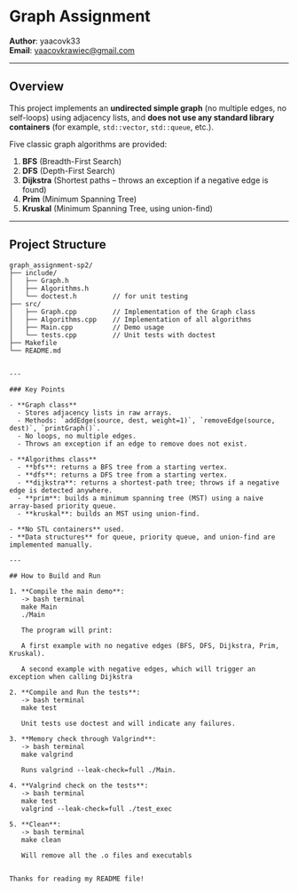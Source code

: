 <!-- email: yaacovkrawiec@gmail.com -->

# Graph Assignment

**Author**: yaacovk33  
**Email**: yaacovkrawiec@gmail.com

---

## Overview

This project implements an **undirected simple graph** (no multiple edges, no self-loops) using adjacency lists, and **does not use any standard library containers** (for example, `std::vector`, `std::queue`, etc.).

Five classic graph algorithms are provided:

1. **BFS** (Breadth-First Search)  
2. **DFS** (Depth-First Search)  
3. **Dijkstra** (Shortest paths – throws an exception if a negative edge is found)  
4. **Prim** (Minimum Spanning Tree)  
5. **Kruskal** (Minimum Spanning Tree, using union-find)

---

## Project Structure

```plaintext
graph_assignment-sp2/
├── include/
│   ├── Graph.h
│   ├── Algorithms.h
│   └── doctest.h         // for unit testing
├── src/
│   ├── Graph.cpp         // Implementation of the Graph class
│   ├── Algorithms.cpp    // Implementation of all algorithms
│   ├── Main.cpp          // Demo usage
│   └── tests.cpp         // Unit tests with doctest
├── Makefile
└── README.md


---

### Key Points

- **Graph class**  
  - Stores adjacency lists in raw arrays.  
  - Methods: `addEdge(source, dest, weight=1)`, `removeEdge(source, dest)`, `printGraph()`.  
  - No loops, no multiple edges.  
  - Throws an exception if an edge to remove does not exist.

- **Algorithms class**  
  - **bfs**: returns a BFS tree from a starting vertex.  
  - **dfs**: returns a DFS tree from a starting vertex.  
  - **dijkstra**: returns a shortest-path tree; throws if a negative edge is detected anywhere.  
  - **prim**: builds a minimum spanning tree (MST) using a naive array-based priority queue.  
  - **kruskal**: builds an MST using union-find.

- **No STL containers** used.  
- **Data structures** for queue, priority queue, and union-find are implemented manually.

---

## How to Build and Run

1. **Compile the main demo**:
   -> bash terminal
   make Main
   ./Main

   The program will print:

   A first example with no negative edges (BFS, DFS, Dijkstra, Prim, Kruskal).

   A second example with negative edges, which will trigger an exception when calling Dijkstra

2. **Compile and Run the tests**:
   -> bash terminal
   make test
   
   Unit tests use doctest and will indicate any failures.

3. **Memory check through Valgrind**:
   -> bash terminal
   make valgrind

   Runs valgrind --leak-check=full ./Main.

4. **Valgrind check on the tests**:
   -> bash terminal
   make test
   valgrind --leak-check=full ./test_exec

5. **Clean**:
   -> bash terminal
   make clean

   Will remove all the .o files and executabls 


Thanks for reading my README file!